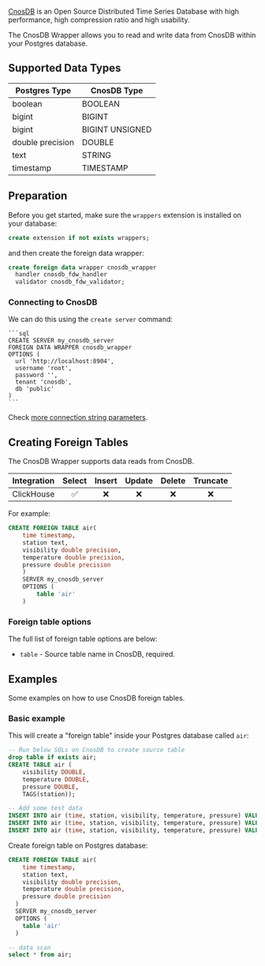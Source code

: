 [CnosDB](https://www.cnosdb.com/) is an Open Source Distributed Time Series Database with high performance, high compression ratio and high usability.

The CnosDB Wrapper allows you to read and write data from CnosDB within your Postgres database.

## Supported Data Types

| Postgres Type      | CnosDB Type     |
| ------------------ |-----------------|
| boolean            | BOOLEAN         |
| bigint             | BIGINT          |
| bigint             | BIGINT UNSIGNED |
| double precision   | DOUBLE          |
| text               | STRING          |
| timestamp          | TIMESTAMP       |

## Preparation

Before you get started, make sure the `wrappers` extension is installed on your database:

```sql
create extension if not exists wrappers;
```

and then create the foreign data wrapper:

```sql
create foreign data wrapper cnosdb_wrapper
  handler cnosdb_fdw_handler
  validator cnosdb_fdw_validator;
```

### Connecting to CnosDB

We can do this using the `create server` command:

    ```sql
    CREATE SERVER my_cnosdb_server
    FOREIGN DATA WRAPPER cnosdb_wrapper
    OPTIONS (
      url 'http://localhost:8904',
      username 'root',
      password '',
      tenant 'cnosdb',
      db 'public'
    )
    ```

Check [more connection string parameters](https://github.com/suharev7/clickhouse-rs#dns).

## Creating Foreign Tables

The CnosDB Wrapper supports data reads from CnosDB.

| Integration | Select            | Insert | Update | Delete | Truncate          |
| ----------- | :----:            |:------:|:------:|:------:| :----:            |
| ClickHouse  | :white_check_mark:|  :x:   |  :x:   |  :x:   | :x:               |

For example:

```sql
CREATE FOREIGN TABLE air(
    time timestamp,
    station text,
    visibility double precision,
    temperature double precision,
    pressure double precision
    )
    SERVER my_cnosdb_server
    OPTIONS (
        table 'air'
    )
```

### Foreign table options

The full list of foreign table options are below:

- `table` - Source table name in CnosDB, required.

## Examples

Some examples on how to use CnosDB foreign tables.

### Basic example

This will create a "foreign table" inside your Postgres database called `air`:

```sql
-- Run below SQLs on CnosDB to create source table
drop table if exists air;
CREATE TABLE air (
    visibility DOUBLE,
    temperature DOUBLE,
    pressure DOUBLE,
    TAGS(station));

-- Add some test data
INSERT INTO air (time, station, visibility, temperature, pressure) VALUES('2023-01-01 01:10:00', 'XiaoMaiDao', 79, 80, 63);
INSERT INTO air (time, station, visibility, temperature, pressure) VALUES('2023-01-01 01:20:00', 'XiaoMai', 80, 60, 62);
INSERT INTO air (time, station, visibility, temperature, pressure) VALUES('2023-01-01 01:30:00', 'Xiao', 81, 70, 61);
```

Create foreign table on Postgres database:

```sql
CREATE FOREIGN TABLE air(
    time timestamp,
    station text,
    visibility double precision,
    temperature double precision,
    pressure double precision
  )
  SERVER my_cnosdb_server
  OPTIONS (
    table 'air'
  )

-- data scan
select * from air;
```




